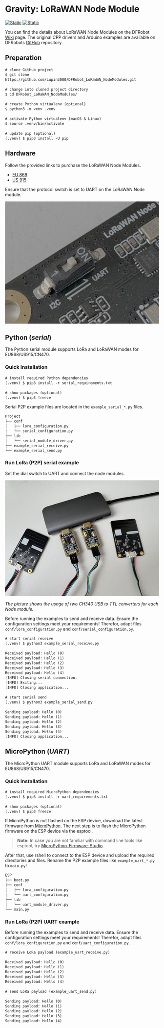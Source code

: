 # Gravity: LoRaWAN Node Module 

[![Static](https://img.shields.io/badge/python-==3.12.2-green)](https://python.org)
[![Static](https://img.shields.io/badge/MicroPython-==1.25.0-green)](https://micropython.org)

You can find the details about LoRaWAN Node Modules on the DFRobot [Wiki](https://wiki.dfrobot.com/SKU_DFR1115-868_Gravity_LoRaWAN_Node_Module_EU868) page. The original CPP drivers and Arduino examples are available on DFRobots [GitHub](https://github.com/cdjq/DFRobot_LWNode) repository.

## Preparation

```shell
# clone GitHub project
$ git clone https://github.com/Lupin3000/DFRobot_LoRaWAN_NodeModules.git

# change into cloned project directory
$ cd DFRobot_LoRaWAN_NodeModules/

# create Python virtualenv (optional)
$ python3 -m venv .venv

# activate Python virtualenv (macOS & Linux)
$ source .venv/bin/activate

# update pip (optional)
(.venv) $ pip3 install -U pip
```

## Hardware

Follow the provided links to purchase the LoRaWAN Node Modules.

- [EU 868](https://www.dfrobot.com/product-2926.html?tracking=Mszf2HlGMStAAKkFfhNgg3QhFFchlilhR47u9vXX9o9Ko6giJYRJQdmwZjbDIvMV)
- [US 915](https://www.dfrobot.com/product-2927.html?tracking=Mszf2HlGMStAAKkFfhNgg3QhFFchlilhR47u9vXX9o9Ko6giJYRJQdmwZjbDIvMV)

Ensure that the protocol switch is set to UART on the LoRaWAN Node module.

![i2c_uart_switch.jpg](img/i2c_uart_switch.jpg)

## Python (_serial_)

The Python serial module supports LoRa and LoRaWAN modes for EU868/US915/CN470.

### Quick Installation

```shell
# install required Python dependencies
(.venv) $ pip3 install -r serial_requirements.txt

# show packages (optional)
(.venv) $ pip3 freeze
```

Serial P2P example files are located in the `example_serial_*.py` files.

```
Project
├── conf
│   ├── lora_configuration.py
│   └── serial_configuration.py
├── lib
│   └── serial_module_driver.py
├── example_serial_receive.py
└── example_serial_send.py
```

### Run LoRa (P2P) serial example

Set the dial switch to UART and connect the node modules.

![serial connection example](img/serial_connection.jpg)

_The picture shows the usage of two CH340 USB to TTL converters for each Node module._

Before running the examples to send and receive data. Ensure the configuration settings meet your requirements! Therefor, adapt files `conf/lora_configuration.py` and `conf/serial_configuration.py`.

```shell
# start serial receive
(.venv) $ python3 example_serial_receive.py

Received payload: Hello (0)
Received payload: Hello (1)
Received payload: Hello (2)
Received payload: Hello (3)
Received payload: Hello (4)
[INFO] Closing serial connection.
[INFO] Exiting...
[INFO] Closing application...

# start serial send
(.venv) $ python3 example_serial_send.py

Sending payload: Hello (0)
Sending payload: Hello (1)
Sending payload: Hello (2)
Sending payload: Hello (3)
Sending payload: Hello (4)
[INFO] Closing application...
```

## MicroPython (_UART_)

The MicroPython UART module supports LoRa and LoRaWAN modes for EU868/US915/CN470.

### Quick Installation

```shell
# install required MicroPython dependencies
(.venv) $ pip3 install -r uart_requirements.txt

# show packages (optional)
(.venv) $ pip3 freeze
```

If MicroPython is not flashed on the ESP device, download the latest firmware from [MicroPython](https://micropython.org/download/). The next step is to flash the MicroPython firmware on the ESP device via the esptool.

> **Note:** In case you are not familiar with command line tools like esptool, try [MicroPython-Firmware-Studio](https://github.com/Lupin3000/MicroPython-Firmware-Studio).

After that, use rshell to connect to the ESP device and upload the required directories and files. Rename the P2P example files like `example_uart_*.py` to `main.py`!

```
ESP
├── boot.py
├── conf
│   ├── lora_configuration.py
│   └── uart_configuration.py
├── lib
│   └── uart_module_driver.py
└── main.py
```

### Run LoRa (P2P) UART example

Before running the examples to send and receive data. Ensure the configuration settings meet your requirements! Therefor, adapt files `conf/lora_configuration.py` and `conf/uart_configuration.py`.

```
# receive LoRa payload (example_uart_receive.py)

Received payload: Hello (0)
Received payload: Hello (1)
Received payload: Hello (2)
Received payload: Hello (3)
Received payload: Hello (4)

# send LoRa payload (example_uart_send.py)

Sending payload: Hello (0)
Sending payload: Hello (1)
Sending payload: Hello (2)
Sending payload: Hello (3)
Sending payload: Hello (4)
```
